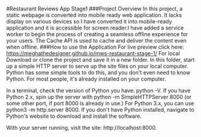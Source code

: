 #Restaurant Reviews App Stage1
###Project Overview
In this project, a static webpage is converted into mobile ready web application. It lacks display on various devices so I have converted it into mobile-ready application and it is accessible for screen reader.I have added a service worker to begin the process of creating a seamless offline experience for your users. The Cache API is used to cache and deliver the content even when offline.
###How to use the Application
For live preview click here:  https://meghathedesigner.github.io/mws-restaurant-stage-1/
For local Download or clone the project and save it in a new folder.
In this folder, start up a simple HTTP server to serve up the site files on your local computer. Python has some simple tools to do this, and you don't even need to know Python. For most people, it's already installed on your computer.

In a terminal, check the version of Python you have: python -V. If you have Python 2.x, spin up the server with python -m SimpleHTTPServer 8000 (or some other port, if port 8000 is already in use.) For Python 3.x, you can use python3 -m http.server 8000. If you don't have Python installed, navigate to Python's website to download and install the software.

With your server running, visit the site: http://localhost:8000.
